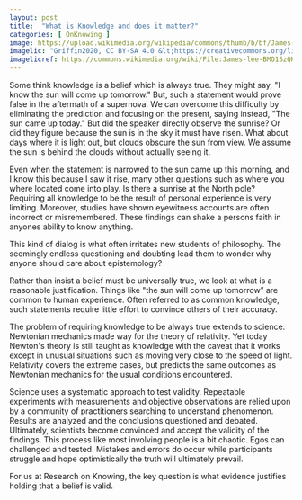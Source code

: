 ```yaml
---
layout: post
title:  "What is Knowledge and does it matter?"
categories: [ OnKnowing ]
image: https://upload.wikimedia.org/wikipedia/commons/thumb/b/bf/James-lee-BMO1SzQHWRs-unsplash.jpg/512px-James-lee-BMO1SzQHWRs-unsplash.jpg
imagelic: "Griffin2020, CC BY-SA 4.0 &lt;https://creativecommons.org/licenses/by-sa/4.0&gt;, via Wikimedia Commons"
imagelicref: https://commons.wikimedia.org/wiki/File:James-lee-BMO1SzQHWRs-unsplash.jpg
---
```

Some think knowledge is a belief which is always true. They might say, "I know the sun will come up tomorrow." 
But, such a statement would prove false in the aftermath of a supernova. We can overcome this difficulty 
by eliminating the prediction and focusing on the present,
saying instead, "The sun came up today." But did the speaker directly observe the sunrise? 
Or did they figure because the sun is in the sky it must have risen. 
What about days where it is light out, but clouds obscure the sun from view. We assume the sun is behind the clouds without actually seeing it.

Even when the statement is narrowed to the sun came up this morning, and I know this because I saw it rise, 
many other questions such as where you where located come 
into play. Is there a sunrise at the North pole? Requiring all knowledge to be the result of personal experience is very limiting. 
Moreover, studies have shown eyewitness accounts are often incorrect or misremembered. 
These findings can shake a persons faith in anyones ability to know anything.

This kind of dialog is what often irritates new students of philosophy. The seemingly endless questioning and doubting 
lead them to wonder why anyone should care about epistemology?

Rather than insist a belief must be universally true, we look at what is a reasonable justification. 
Things like "the sun will come up tomorrow” are common to human experience. 
Often referred to as common knowledge, such statements require little effort to convince others of their accuracy.

The problem of requiring knowledge to be always true extends to science. Newtonian mechanics made way for the theory of relativity. 
Yet today Newton's theory is still taught as knowledge with the caveat that it works except in unusual situations 
such as moving very close to the speed of light. Relativity covers the extreme 
cases, but predicts the same outcomes as Newtonian mechanics for the usual conditions encountered.

Science uses a systematic approach to test validity. Repeatable experiments with measurements and 
objective observations are relied upon by a community of 
practitioners searching to understand phenomenon. Results are analyzed and 
the conclusions questioned and debated. Ultimately, scientists become convinced and accept 
the validity of the findings. This process like most involving people is a bit chaotic. 
Egos can challenged and tested. Mistakes and errors do occur while participants 
struggle and hope optimistically the truth will ultimately prevail.

For us at Research on Knowing, the key question is what evidence justifies holding that a belief is valid. 